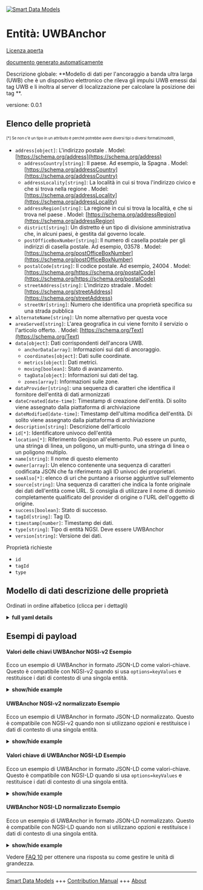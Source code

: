 <!-- 10-Header -->  
[![Smart Data Models](https://smartdatamodels.org/wp-content/uploads/2022/01/SmartDataModels_logo.png "Logo")](https://smartdatamodels.org)  
Entità: UWBAnchor  
=================<!-- /10-Header -->  
<!-- 15-License -->  
[Licenza aperta](https://github.com/smart-data-models//dataModel.Device/blob/master/UWBAnchor/LICENSE.md)  
[documento generato automaticamente](https://docs.google.com/presentation/d/e/2PACX-1vTs-Ng5dIAwkg91oTTUdt8ua7woBXhPnwavZ0FxgR8BsAI_Ek3C5q97Nd94HS8KhP-r_quD4H0fgyt3/pub?start=false&loop=false&delayms=3000#slide=id.gb715ace035_0_60)  
<!-- /15-License -->  
<!-- 20-Description -->  
Descrizione globale: **Modello di dati per l'ancoraggio a banda ultra larga (UWB) che è un dispositivo elettronico che rileva gli impulsi UWB emessi dai tag UWB e li inoltra al server di localizzazione per calcolare la posizione dei tag **.  
versione: 0.0.1  
<!-- /20-Description -->  
<!-- 30-PropertiesList -->  

## Elenco delle proprietà  

<sup><sub>[*] Se non c'è un tipo in un attributo è perché potrebbe avere diversi tipi o diversi formati/modelli</sub></sup>.  
- `address[object]`: L'indirizzo postale  . Model: [https://schema.org/address](https://schema.org/address)	- `addressCountry[string]`: Il paese. Ad esempio, la Spagna  . Model: [https://schema.org/addressCountry](https://schema.org/addressCountry)  
	- `addressLocality[string]`: La località in cui si trova l'indirizzo civico e che si trova nella regione  . Model: [https://schema.org/addressLocality](https://schema.org/addressLocality)  
	- `addressRegion[string]`: La regione in cui si trova la località, e che si trova nel paese  . Model: [https://schema.org/addressRegion](https://schema.org/addressRegion)  
	- `district[string]`: Un distretto è un tipo di divisione amministrativa che, in alcuni paesi, è gestita dal governo locale.    
	- `postOfficeBoxNumber[string]`: Il numero di casella postale per gli indirizzi di casella postale. Ad esempio, 03578  . Model: [https://schema.org/postOfficeBoxNumber](https://schema.org/postOfficeBoxNumber)  
	- `postalCode[string]`: Il codice postale. Ad esempio, 24004  . Model: [https://schema.org/https://schema.org/postalCode](https://schema.org/https://schema.org/postalCode)  
	- `streetAddress[string]`: L'indirizzo stradale  . Model: [https://schema.org/streetAddress](https://schema.org/streetAddress)  
	- `streetNr[string]`: Numero che identifica una proprietà specifica su una strada pubblica    
- `alternateName[string]`: Un nome alternativo per questa voce  - `areaServed[string]`: L'area geografica in cui viene fornito il servizio o l'articolo offerto.  . Model: [https://schema.org/Text](https://schema.org/Text)- `data[object]`: Dati corrispondenti dell'ancora UWB.  	- `anchorData[array]`: Informazioni sui dati di ancoraggio.    
	- `coordinates[object]`: Dati sulle coordinate.    
	- `metrics[object]`: Dati metrici.    
	- `moving[boolean]`: Stato di avanzamento.    
	- `tagData[object]`: Informazioni sui dati del tag.    
	- `zones[array]`: Informazioni sulle zone.    
- `dataProvider[string]`: una sequenza di caratteri che identifica il fornitore dell'entità di dati armonizzati  - `dateCreated[date-time]`: Timestamp di creazione dell'entità. Di solito viene assegnato dalla piattaforma di archiviazione  - `dateModified[date-time]`: Timestamp dell'ultima modifica dell'entità. Di solito viene assegnato dalla piattaforma di archiviazione  - `description[string]`: Descrizione dell'articolo  - `id[*]`: Identificatore univoco dell'entità  - `location[*]`: Riferimento Geojson all'elemento. Può essere un punto, una stringa di linea, un poligono, un multi-punto, una stringa di linea o un poligono multiplo.  - `name[string]`: Il nome di questo elemento  - `owner[array]`: Un elenco contenente una sequenza di caratteri codificata JSON che fa riferimento agli ID univoci dei proprietari.  - `seeAlso[*]`: elenco di uri che puntano a risorse aggiuntive sull'elemento  - `source[string]`: Una sequenza di caratteri che indica la fonte originale dei dati dell'entità come URL. Si consiglia di utilizzare il nome di dominio completamente qualificato del provider di origine o l'URL dell'oggetto di origine.  - `success[boolean]`: Stato di successo.  - `tagId[string]`: Tag ID.  - `timestamp[number]`: Timestamp dei dati.  - `type[string]`: Tipo di entità NGSI. Deve essere UWBAnchor  - `version[string]`: Versione dei dati.  <!-- /30-PropertiesList -->  
<!-- 35-RequiredProperties -->  
Proprietà richieste  
- `id`  - `tagId`  - `type`  <!-- /35-RequiredProperties -->  
<!-- 40-NotesYaml -->  
<!-- /40-NotesYaml -->  
<!-- 50-DataModelHeader -->  
## Modello di dati descrizione delle proprietà  
Ordinati in ordine alfabetico (clicca per i dettagli)  
<!-- /50-DataModelHeader -->  
<!-- 60-ModelYaml -->  
<details><summary><strong>full yaml details</strong></summary>    
```yaml  
UWBAnchor:    
  description: Data model for the Ultra Wideband (UWB) Anchor which are electronic devices that detect UWB pulses emitted by UWB Tags and forward them to the location server for calculating tag positions.    
  properties:    
    address:    
      description: The mailing address    
      properties:    
        addressCountry:    
          description: The country. For example, Spain    
          type: string    
          x-ngsi:    
            model: https://schema.org/addressCountry    
            type: Property    
        addressLocality:    
          description: The locality in which the street address is, and which is in the region    
          type: string    
          x-ngsi:    
            model: https://schema.org/addressLocality    
            type: Property    
        addressRegion:    
          description: The region in which the locality is, and which is in the country    
          type: string    
          x-ngsi:    
            model: https://schema.org/addressRegion    
            type: Property    
        district:    
          description: A district is a type of administrative division that, in some countries, is managed by the local government    
          type: string    
          x-ngsi:    
            type: Property    
        postOfficeBoxNumber:    
          description: The post office box number for PO box addresses. For example, 03578    
          type: string    
          x-ngsi:    
            model: https://schema.org/postOfficeBoxNumber    
            type: Property    
        postalCode:    
          description: The postal code. For example, 24004    
          type: string    
          x-ngsi:    
            model: https://schema.org/https://schema.org/postalCode    
            type: Property    
        streetAddress:    
          description: The street address    
          type: string    
          x-ngsi:    
            model: https://schema.org/streetAddress    
            type: Property    
        streetNr:    
          description: Number identifying a specific property on a public street    
          type: string    
          x-ngsi:    
            type: Property    
      type: object    
      x-ngsi:    
        model: https://schema.org/address    
        type: Property    
    alternateName:    
      description: An alternative name for this item    
      type: string    
      x-ngsi:    
        type: Property    
    areaServed:    
      description: The geographic area where a service or offered item is provided    
      type: string    
      x-ngsi:    
        model: https://schema.org/Text    
        type: Property    
    data:    
      description: Corresponding data of the UWB Anchor.    
      properties:    
        anchorData:    
          description: Anchor data information.    
          items:    
            properties:    
              anchorId:    
                description: Anchor ID.    
                type: string    
                x-ngsi:    
                  type: Property    
              rss:    
                description: RSS value.    
                type: number    
                x-ngsi:    
                  type: Property    
            type: object    
          type: array    
          x-ngsi:    
            type: Property    
        coordinates:    
          description: Coordinates data.    
          properties:    
            x:    
              description: X-axis reading.    
              type: number    
              x-ngsi:    
                type: Property    
            y:    
              description: Y-axis reading.    
              type: number    
              x-ngsi:    
                type: Property    
            z:    
              description: Z-axis reading.    
              type: number    
              x-ngsi:    
                type: Property    
          type: object    
          x-ngsi:    
            type: Property    
        metrics:    
          description: Metrics data.    
          properties:    
            latency:    
              description: Latency value.    
              type: number    
              x-ngsi:    
                type: Property    
            rates:    
              description: Rates data.    
              properties:    
                success:    
                  description: Success rate.    
                  type: number    
                  x-ngsi:    
                    type: Property    
                update:    
                  description: Update rate.    
                  type: number    
                  x-ngsi:    
                    type: Property    
              type: object    
              x-ngsi:    
                type: Property    
          type: object    
          x-ngsi:    
            type: Property    
        moving:    
          description: Moving status.    
          type: boolean    
          x-ngsi:    
            type: Property    
        tagData:    
          description: Tag data information.    
          properties:    
            accelerometer:    
              description: Accelerometer readings.    
              items:    
                description: Each of the accelaration measurements in X, Y, and Z-axis    
                properties:    
                  x:    
                    description: X-axis reading.    
                    type: number    
                    x-ngsi:    
                      type: Property    
                  y:    
                    description: Y-axis reading.    
                    type: number    
                    x-ngsi:    
                      type: Property    
                  z:    
                    description: Z-axis reading.    
                    type: number    
                    x-ngsi:    
                      type: Property    
                type: object    
                x-ngsi:    
                  type: Property    
              type: array    
              x-ngsi:    
                type: Property    
            blinkIndex:    
              description: Blink index value.    
              type: number    
              x-ngsi:    
                type: Property    
          type: object    
          x-ngsi:    
            type: Property    
        zones:    
          description: Zones information.    
          items:    
            properties:    
              id:    
                description: Zone ID.    
                type: string    
                x-ngsi:    
                  type: Property    
              name:    
                description: Zone name.    
                type: string    
                x-ngsi:    
                  type: Property    
            type: object    
          type: array    
          x-ngsi:    
            type: Property    
      type: object    
      x-ngsi:    
        type: Property    
    dataProvider:    
      description: A sequence of characters identifying the provider of the harmonised data entity    
      type: string    
      x-ngsi:    
        type: Property    
    dateCreated:    
      description: Entity creation timestamp. This will usually be allocated by the storage platform    
      format: date-time    
      type: string    
      x-ngsi:    
        type: Property    
    dateModified:    
      description: Timestamp of the last modification of the entity. This will usually be allocated by the storage platform    
      format: date-time    
      type: string    
      x-ngsi:    
        type: Property    
    description:    
      description: A description of this item    
      type: string    
      x-ngsi:    
        type: Property    
    id:    
      anyOf:    
        - description: Identifier format of any NGSI entity    
          maxLength: 256    
          minLength: 1    
          pattern: ^[\w\-\.\{\}\$\+\*\[\]`|~^@!,:\\]+$    
          type: string    
          x-ngsi:    
            type: Property    
        - description: Identifier format of any NGSI entity    
          format: uri    
          type: string    
          x-ngsi:    
            type: Property    
      description: Unique identifier of the entity    
      x-ngsi:    
        type: Relationship    
    location:    
      description: Geojson reference to the item. It can be Point, LineString, Polygon, MultiPoint, MultiLineString or MultiPolygon    
      oneOf:    
        - description: Geojson reference to the item. Point    
          properties:    
            bbox:    
              description: BBox of the  Point    
              items:    
                type: number    
              minItems: 4    
              type: array    
              x-ngsi:    
                type: Property    
            coordinates:    
              description: Coordinates of the Point    
              items:    
                type: number    
              minItems: 2    
              type: array    
              x-ngsi:    
                type: Property    
            type:    
              enum:    
                - Point    
              type: string    
          required:    
            - type    
            - coordinates    
          title: GeoJSON Point    
          type: object    
          x-ngsi:    
            type: GeoProperty    
        - description: Geojson reference to the item. LineString    
          properties:    
            bbox:    
              description: BBox coordinates of the LineString    
              items:    
                type: number    
              minItems: 4    
              type: array    
              x-ngsi:    
                type: Property    
            coordinates:    
              description: Coordinates of the LineString    
              items:    
                items:    
                  type: number    
                minItems: 2    
                type: array    
              minItems: 2    
              type: array    
              x-ngsi:    
                type: Property    
            type:    
              enum:    
                - LineString    
              type: string    
          required:    
            - type    
            - coordinates    
          title: GeoJSON LineString    
          type: object    
          x-ngsi:    
            type: GeoProperty    
        - description: Geojson reference to the item. Polygon    
          properties:    
            bbox:    
              description: BBox coordinates of the Polygon    
              items:    
                type: number    
              minItems: 4    
              type: array    
              x-ngsi:    
                type: Property    
            coordinates:    
              description: Coordinates of the Polygon    
              items:    
                items:    
                  items:    
                    type: number    
                  minItems: 2    
                  type: array    
                minItems: 4    
                type: array    
              type: array    
              x-ngsi:    
                type: Property    
            type:    
              enum:    
                - Polygon    
              type: string    
          required:    
            - type    
            - coordinates    
          title: GeoJSON Polygon    
          type: object    
          x-ngsi:    
            type: GeoProperty    
        - description: Geojson reference to the item. MultiPoint    
          properties:    
            bbox:    
              description: BBox coordinates of the LineString    
              items:    
                type: number    
              minItems: 4    
              type: array    
              x-ngsi:    
                type: Property    
            coordinates:    
              description: Coordinates of the MulitPoint    
              items:    
                items:    
                  type: number    
                minItems: 2    
                type: array    
              type: array    
              x-ngsi:    
                type: Property    
            type:    
              enum:    
                - MultiPoint    
              type: string    
          required:    
            - type    
            - coordinates    
          title: GeoJSON MultiPoint    
          type: object    
          x-ngsi:    
            type: GeoProperty    
        - description: Geojson reference to the item. MultiLineString    
          properties:    
            bbox:    
              description: BBox coordinates of the LineString    
              items:    
                type: number    
              minItems: 4    
              type: array    
              x-ngsi:    
                type: Property    
            coordinates:    
              description: Coordinates of the MultiLineString    
              items:    
                items:    
                  items:    
                    type: number    
                  minItems: 2    
                  type: array    
                minItems: 2    
                type: array    
              type: array    
              x-ngsi:    
                type: Property    
            type:    
              enum:    
                - MultiLineString    
              type: string    
          required:    
            - type    
            - coordinates    
          title: GeoJSON MultiLineString    
          type: object    
          x-ngsi:    
            type: GeoProperty    
        - description: Geojson reference to the item. MultiLineString    
          properties:    
            bbox:    
              items:    
                type: number    
              minItems: 4    
              type: array    
            coordinates:    
              description: Coordinates of the MultiPolygon    
              items:    
                items:    
                  items:    
                    items:    
                      type: number    
                    minItems: 2    
                    type: array    
                  minItems: 4    
                  type: array    
                type: array    
              type: array    
              x-ngsi:    
                type: Property    
            type:    
              enum:    
                - MultiPolygon    
              type: string    
          required:    
            - type    
            - coordinates    
          title: GeoJSON MultiPolygon    
          type: object    
          x-ngsi:    
            type: GeoProperty    
      x-ngsi:    
        type: GeoProperty    
    name:    
      description: The name of this item    
      type: string    
      x-ngsi:    
        type: Property    
    owner:    
      description: A List containing a JSON encoded sequence of characters referencing the unique Ids of the owner(s)    
      items:    
        anyOf:    
          - description: Identifier format of any NGSI entity    
            maxLength: 256    
            minLength: 1    
            pattern: ^[\w\-\.\{\}\$\+\*\[\]`|~^@!,:\\]+$    
            type: string    
            x-ngsi:    
              type: Property    
          - description: Identifier format of any NGSI entity    
            format: uri    
            type: string    
            x-ngsi:    
              type: Property    
        description: Unique identifier of the entity    
        x-ngsi:    
          type: Relationship    
      type: array    
      x-ngsi:    
        type: Property    
    seeAlso:    
      description: list of uri pointing to additional resources about the item    
      oneOf:    
        - items:    
            format: uri    
            type: string    
          minItems: 1    
          type: array    
        - format: uri    
          type: string    
      x-ngsi:    
        type: Property    
    source:    
      description: A sequence of characters giving the original source of the entity data as a URL. Recommended to be the fully qualified domain name of the source provider, or the URL to the source object    
      type: string    
      x-ngsi:    
        type: Property    
    success:    
      description: Success status.    
      type: boolean    
      x-ngsi:    
        type: Property    
    tagId:    
      description: Tag ID.    
      type: string    
      x-ngsi:    
        type: Property    
    timestamp:    
      description: Timestamp of the data.    
      type: number    
      x-ngsi:    
        type: Property    
    type:    
      description: NGSI entity type. It has to be UWBAnchor    
      enum:    
        - UWBAnchor    
      type: string    
      x-ngsi:    
        type: Property    
    version:    
      description: Version of the data.    
      type: string    
      x-ngsi:    
        type: Property    
  required:    
    - type    
    - id    
    - tagId    
  type: object    
  x-derived-from: ''    
  x-disclaimer: Redistribution and use in source and binary forms, with or without modification, are permitted  provided that the license conditions are met. Copyleft (c) 2025 Contributors to Smart Data Models Program    
  x-license-url: https://github.com/smart-data-models/dataModel.Device/blob/master/UWBAnchor/LICENSE.md    
  x-model-schema: https://smart-data-models.github.io/dataModel.Aeronautics/UWB/schema.json    
  x-model-tags: P2CODE    
  x-version: 0.0.1    
```  
</details>    
<!-- /60-ModelYaml -->  
<!-- 70-MiddleNotes -->  
<!-- /70-MiddleNotes -->  
<!-- 80-Examples -->  
## Esempi di payload  
#### Valori delle chiavi UWBAnchor NGSI-v2 Esempio  
Ecco un esempio di UWBAnchor in formato JSON-LD come valori-chiave. Questo è compatibile con NGSI-v2 quando si usa `options=keyValues` e restituisce i dati di contesto di una singola entità.  
<details><summary><strong>show/hide example</strong></summary>    
```json  
{  
    "id": "urn:ngsi-ld:UWBAnchor:b85e3da145c1",  
    "type": "UWBAnchor",  
    "version": "0.1",  
    "tagId": "10006789",  
    "timestamp": 1671165464.3779979,  
    "success": true,  
    "data": {  
        "coordinates": {  
            "x": 29340,  
            "y": 69521,  
            "z": 1000  
        },  
        "tagData": {  
            "blinkIndex": 1896215,  
            "accelerometer": [  
                {  
                    "x": 402,  
                    "y": -890,  
                    "z": -27  
                }  
        ]  
        },  
        "anchorData": [  
            {  
                "anchorId": "4678",  
                "rss": -85  
            },  
            {  
                "anchorId": "5565",  
                "rss": -100  
            },  
            {  
                "anchorId": "4589",  
                "rss": -102  
            },  
            {  
                "anchorId": "8902",  
                "rss": -86  
            },  
            {  
                "anchorId": "5470",  
                "rss": -84  
            },  
            {  
                "anchorId": "3497",  
                "rss": -84  
            }  
        ],  
        "metrics": {  
            "latency": 22,  
            "rates": {  
                "success": 1,  
                "update": 1  
            }  
        },  
        "zones": [  
            {  
                "id": "638a0dert89e49ae7jioy8cc",  
                "name": "Office"  
            }  
        ],  
        "moving": false  
    }  
}  
```  
</details>  
#### UWBAnchor NGSI-v2 normalizzato Esempio  
Ecco un esempio di UWBAnchor in formato JSON-LD normalizzato. Questo è compatibile con NGSI-v2 quando non si utilizzano opzioni e restituisce i dati di contesto di una singola entità.  
<details><summary><strong>show/hide example</strong></summary>    
```json  
{  
    "id": "urn:ngsi-ld:UWBAnchor:b85e3da145c1",  
    "type": "UWBAnchor",  
    "version": {  
        "type": "Text",  
        "value": "0.1"  
    },  
    "tagId": {  
        "type": "Text",  
        "value": "10006789"  
    },  
    "timestamp": {  
        "type": "Number",  
        "value": 1671165464.3779979  
    },  
    "success": {  
        "type": "Boolean",  
        "value": true  
    },  
    "data": {  
        "type": "StructuredValue",  
        "value": {  
            "coordinates": {  
                "x": 29340,  
                "y": 69521,  
                "z": 1000  
            },  
            "tagData": {  
                "blinkIndex": 1896215,  
                "accelerometer": [  
                    {  
                        "x": 402,  
                        "y": -890,  
                        "z": -27  
                    }  
                ]  
            },  
            "anchorData": [  
                {  
                    "anchorId": "4678",  
                    "rss": -85  
                },  
                {  
                    "anchorId": "5565",  
                    "rss": -100  
                },  
                {  
                    "anchorId": "4589",  
                    "rss": -102  
                },  
                {  
                    "anchorId": "8902",  
                    "rss": -86  
                },  
                {  
                    "anchorId": "5470",  
                    "rss": -84  
                },  
                {  
                    "anchorId": "3497",  
                    "rss": -84  
                }  
            ],  
            "metrics": {  
                "latency": 22,  
                "rates": {  
                    "success": 1,  
                    "update": 1  
                }  
            },  
            "zones": [  
                {  
                    "id": "638a0dert89e49ae7jioy8cc",  
                    "name": "Office"  
                }  
            ],  
            "moving": false  
        }  
    }  
}  
```  
</details>  
#### Valori chiave di UWBAnchor NGSI-LD Esempio  
Ecco un esempio di UWBAnchor in formato JSON-LD come valori-chiave. Questo è compatibile con NGSI-LD quando si usa `options=keyValues` e restituisce i dati di contesto di una singola entità.  
<details><summary><strong>show/hide example</strong></summary>    
```json  
{  
    "id": "urn:ngsi-ld:UWBAnchor:b85e3da145c1",  
    "type": "UWBAnchor",  
    "version": "0.1",  
    "tagId": "10006789",  
    "timestamp": 1671165464.3779979,  
    "success": true,  
    "data": {  
        "coordinates": {  
            "x": 29340,  
            "y": 69521,  
            "z": 1000  
        },  
        "tagData": {  
            "blinkIndex": 1896215,  
            "accelerometer": [  
                {  
                    "x": 402,  
                    "y": -890,  
                    "z": -27  
                }  
        ]  
        },  
        "anchorData": [  
            {  
                "anchorId": "4678",  
                "rss": -85  
            },  
            {  
                "anchorId": "5565",  
                "rss": -100  
            },  
            {  
                "anchorId": "4589",  
                "rss": -102  
            },  
            {  
                "anchorId": "8902",  
                "rss": -86  
            },  
            {  
                "anchorId": "5470",  
                "rss": -84  
            },  
            {  
                "anchorId": "3497",  
                "rss": -84  
            }  
        ],  
        "metrics": {  
            "latency": 22,  
            "rates": {  
                "success": 1,  
                "update": 1  
            }  
        },  
        "zones": [  
            {  
                "id": "638a0dert89e49ae7jioy8cc",  
                "name": "Office"  
            }  
        ],  
        "moving": false  
    },  
    "@context": [  
        "https://raw.githubusercontent.com/smart-data-models/dataModel.Aeronautics/refs/heads/master/context.jsonld"  
    ]  
}  
```  
</details>  
#### UWBAnchor NGSI-LD normalizzato Esempio  
Ecco un esempio di UWBAnchor in formato JSON-LD normalizzato. Questo è compatibile con NGSI-LD quando non si utilizzano opzioni e restituisce i dati di contesto di una singola entità.  
<details><summary><strong>show/hide example</strong></summary>    
```json  
{  
    "id": "urn:ngsi-ld:UWBAnchor:b85e3da145c1",  
    "type": "UWBAnchor",  
    "version": {  
        "type": "Property",  
        "value": "0.1"  
    },  
    "tagId": {  
        "type": "Property",  
        "value": "10006789"  
    },  
    "timestamp": {  
        "type": "Property",  
        "value": 1671165464.3779979  
    },  
    "success": {  
        "type": "Property",  
        "value": true  
    },  
    "data": {  
        "type": "Property",  
        "value": {  
            "coordinates": {  
                "x": 29340,  
                "y": 69521,  
                "z": 1000  
            },  
            "tagData": {  
                "blinkIndex": 1896215,  
                "accelerometer": [  
                    {  
                        "x": 402,  
                        "y": -890,  
                        "z": -27  
                    }  
                ]  
            },  
            "anchorData": [  
                {  
                    "anchorId": "4678",  
                    "rss": -85  
                },  
                {  
                    "anchorId": "5565",  
                    "rss": -100  
                },  
                {  
                    "anchorId": "4589",  
                    "rss": -102  
                },  
                {  
                    "anchorId": "8902",  
                    "rss": -86  
                },  
                {  
                    "anchorId": "5470",  
                    "rss": -84  
                },  
                {  
                    "anchorId": "3497",  
                    "rss": -84  
                }  
            ],  
            "metrics": {  
                "latency": 22,  
                "rates": {  
                    "success": 1,  
                    "update": 1  
                }  
            },  
            "zones": [  
                {  
                    "id": "638a0dert89e49ae7jioy8cc",  
                    "name": "Office"  
                }  
            ],  
            "moving": false  
        }  
    },  
    "@context": [  
        "https://raw.githubusercontent.com/smart-data-models/dataModel.Aeronautics/refs/heads/master/context.jsonld"  
    ]  
}  
```  
</details><!-- /80-Examples -->  
<!-- 90-FooterNotes -->  
<!-- /90-FooterNotes -->  
<!-- 95-Units -->  
Vedere [FAQ 10](https://smartdatamodels.org/index.php/faqs/) per ottenere una risposta su come gestire le unità di grandezza.  
<!-- /95-Units -->  
<!-- 97-LastFooter -->  
---  
[Smart Data Models](https://smartdatamodels.org) +++ [Contribution Manual](https://bit.ly/contribution_manual) +++ [About](https://bit.ly/Introduction_SDM)<!-- /97-LastFooter -->  
